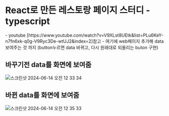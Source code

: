 <h1>React로 만든 레스토랑 페이지 스터디 - typescript </h1>
- youtube [https://www.youtube.com/watch?v=V9XLst8UEtk&list=PLu6KeY-n7fn6xk-q0g-V9Ryc3De-wtUJ2&index=2]참고
- 여기에 web페이지 추가해 data 보여주는 것 까지 (button누르면 data 바뀌고, 다시 원래대로 되돌리는 buton 구현)

<h2>바꾸기전 data를 화면에 보여줌</h2>

![스크린샷 2024-06-14 오전 12 33 34](https://github.com/Ricardokim94/restaurant/assets/103867288/0725076a-98d7-48c5-8d43-a03aacac06df)


<h2>바뀐 data를 화면에 보여줌</h2>

![스크린샷 2024-06-14 오전 12 35 33](https://github.com/Ricardokim94/restaurant/assets/103867288/9d8e809a-ce68-4e8a-a771-35d182e27f45)


